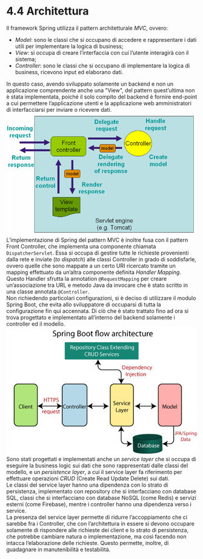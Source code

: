 # 4.4 Architettura 
Il framework Spring utilizza il pattern architetturale *MVC*, ovvero:

- *Model*: sono le classi che si occupano di accedere e rappresentare i dati utili per implementare la logica di business;
- *View*: si occupa di creare l’interfaccia con cui l’utente interagirà con il sistema;
- *Controller*: sono le classi che si occupano di implementare la logica di business, ricevono input ed elaborano dati.  

In questo caso, avendo sviluppato solamente un backend e non un applicazione comprendente anche una "View", del pattern quest’ultima non è stata implementata, poiché il solo compito del backend è fornire end-point a cui permettere l’applicazione utenti e la applicazione web amministratori di interfacciarsi per inviare o ricevere dati.  
![!MVC](../Immagini/Backend/mvc.png)  
L’implementazione di Spring del pattern MVC è inoltre fusa con il pattern Front Controller, che implementa una componente chiamata `DispatcherServlet`. Essa si occupa di gestire tutte le richieste provenienti dalla rete e inviate (*to dispatch*) alle classi Controller in grado di soddisfarle, ovvero quelle che sono mappate a un certo URI ricercato tramite un mapping effettuato da un’altra componente definita *Handler Mapping*.
Questo Handler sfrutta la annotation `@RequestMapping` per creare un’associazione tra URL e metodo Java da invocare che è stato scritto in una classe annotata `@Controller`.  
Non richiedendo particolari configurazioni, si è deciso di utilizzare il modulo Spring Boot, che evita allo sviluppatore di occuparsi di tutta la configurazione fin qui accennata. Di ciò che è stato trattato fino ad ora si trova progettato e implementato all’interno del backend solamente i controller ed il modello.  
![!Spring Boot](../Immagini/Backend/springboot.png)   
Sono stati progettati e implementati anche un *service layer* che si occupa di eseguire la business logic sui dati che sono rappresentati dalle classi del modello, e un *persistence layer*, a cui il service layer fa riferimento per effettuare operazioni *CRUD* (Create Read Update Delete) sui dati.  
Le classi del service layer hanno una dipendenza con lo strato di persistenza, implementato con repository che si interfacciano con database SQL, classi che si interfacciano con database NoSQL (come Redis) e servizi esterni (come Firebase), mentre i controller hanno una dipendenza verso i service.  
La presenza del service layer permette di ridurre l’accoppiamento che ci sarebbe fra i Controller, che con l’architettura in essere si devono occupare solamente di rispondere alle richieste dei client e lo strato di persistenza, che potrebbe cambiare natura o implementazione, ma così facendo non intacca l’elaborazione delle richieste.
Questo permette, inoltre, di guadagnare in manutenibilità e testabilità.
